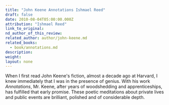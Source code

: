 ```yaml
---
title: "John Keene Annotations Ishmael Reed"
draft: false
date: 2010-08-04T05:00:00.000Z
attribution: "Ishmael Reed"
link_to_original:
nd_author_of_this_review:
related_author: author/john-keene.md
related_books:
  - book/annotations.md
description:
weight:
layout: none
---
```

When I first read John Keene's fiction, almost a decade ago at Harvard, I knew immediately that I was in the presence of genius. With his work *Annotations*, Mr. Keene, after years of woodshedding and apprenticeships, has fulfilled that early promise. These poetic meditations about private lives and public events are brilliant, polished and of considerable depth.


